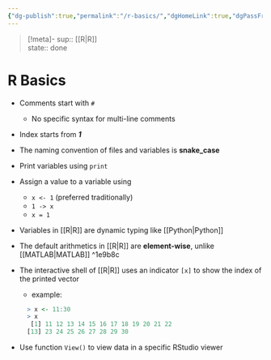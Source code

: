 ```yaml
---
{"dg-publish":true,"permalink":"/r-basics/","dgHomeLink":true,"dgPassFrontmatter":false,"dgShowBacklinks":true,"dgShowLocalGraph":true}
---
```


> [!meta]-
sup:: [[R|R]]  
state:: done

# R Basics

* Comments start with `#`
    * No specific syntax for multi-line comments
* Index starts from ***1***
* The naming convention of files and variables is **snake_case**
* Print variables using `print`
* Assign a value to a variable using
    * `x <- 1` (preferred traditionally)
    * `1 -> x`
    * `x = 1`
* Variables in [[R|R]] are dynamic typing like [[Python|Python]]
* The default arithmetics in [[R|R]] are **element-wise**, unlike [[MATLAB|MATLAB]] ^1e9b8c
* The interactive shell of [[R|R]] uses an indicator `[x]` to show the index of the printed vector
    * example:
  
  ```R
    > x <- 11:30
    > x
     [1] 11 12 13 14 15 16 17 18 19 20 21 22
    [13] 23 24 25 26 27 28 29 30
    ```
- Use function `View()` to view data in a specific RStudio viewer
